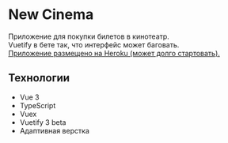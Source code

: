 # New Cinema
Приложение для покупки билетов в кинотеатр.<br>
Vuetify в бете так, что интерфейс может баговать.<br>
[Приложение размещено на Heroku (может долго стартовать).](https://new-cinema.herokuapp.com/)

## Технологии
- Vue 3
- TypeScript
- Vuex
- Vuetify 3 beta
- Адаптивная верстка